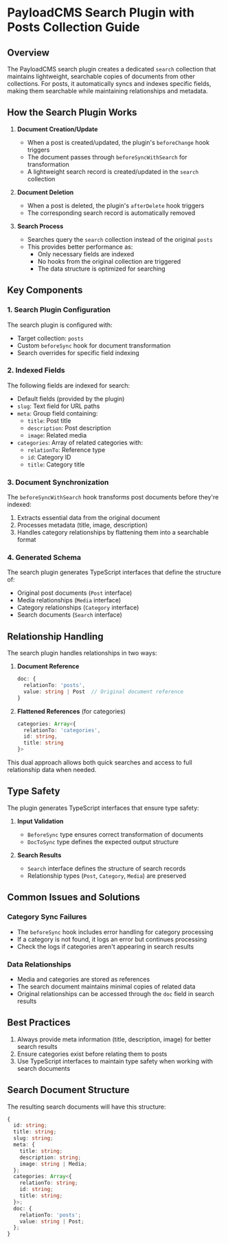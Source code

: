 # PayloadCMS Search Plugin with Posts Collection Guide

## Overview

The PayloadCMS search plugin creates a dedicated `search` collection that maintains lightweight, searchable copies of documents from other collections. For posts, it automatically syncs and indexes specific fields, making them searchable while maintaining relationships and metadata.

## How the Search Plugin Works

1. **Document Creation/Update**

   - When a post is created/updated, the plugin's `beforeChange` hook triggers
   - The document passes through `beforeSyncWithSearch` for transformation
   - A lightweight search record is created/updated in the `search` collection

2. **Document Deletion**

   - When a post is deleted, the plugin's `afterDelete` hook triggers
   - The corresponding search record is automatically removed

3. **Search Process**
   - Searches query the `search` collection instead of the original `posts`
   - This provides better performance as:
     - Only necessary fields are indexed
     - No hooks from the original collection are triggered
     - The data structure is optimized for searching

## Key Components

### 1. Search Plugin Configuration

The search plugin is configured with:

- Target collection: `posts`
- Custom `beforeSync` hook for document transformation
- Search overrides for specific field indexing

### 2. Indexed Fields

The following fields are indexed for search:

- Default fields (provided by the plugin)
- `slug`: Text field for URL paths
- `meta`: Group field containing:
  - `title`: Post title
  - `description`: Post description
  - `image`: Related media
- `categories`: Array of related categories with:
  - `relationTo`: Reference type
  - `id`: Category ID
  - `title`: Category title

### 3. Document Synchronization

The `beforeSyncWithSearch` hook transforms post documents before they're indexed:

1. Extracts essential data from the original document
2. Processes metadata (title, image, description)
3. Handles category relationships by flattening them into a searchable format

### 4. Generated Schema

The search plugin generates TypeScript interfaces that define the structure of:

- Original post documents (`Post` interface)
- Media relationships (`Media` interface)
- Category relationships (`Category` interface)
- Search documents (`Search` interface)

## Relationship Handling

The search plugin handles relationships in two ways:

1. **Document Reference**

   ```typescript
   doc: {
     relationTo: 'posts',
     value: string | Post  // Original document reference
   }
   ```

2. **Flattened References** (for categories)
   ```typescript
   categories: Array<{
     relationTo: 'categories',
     id: string,
     title: string
   }>
   ```

This dual approach allows both quick searches and access to full relationship data when needed.

## Type Safety

The plugin generates TypeScript interfaces that ensure type safety:

1. **Input Validation**

   - `BeforeSync` type ensures correct transformation of documents
   - `DocToSync` type defines the expected output structure

2. **Search Results**
   - `Search` interface defines the structure of search records
   - Relationship types (`Post`, `Category`, `Media`) are preserved

## Common Issues and Solutions

### Category Sync Failures

- The `beforeSync` hook includes error handling for category processing
- If a category is not found, it logs an error but continues processing
- Check the logs if categories aren't appearing in search results

### Data Relationships

- Media and categories are stored as references
- The search document maintains minimal copies of related data
- Original relationships can be accessed through the `doc` field in search results

## Best Practices

1. Always provide meta information (title, description, image) for better search results
2. Ensure categories exist before relating them to posts
3. Use TypeScript interfaces to maintain type safety when working with search documents

## Search Document Structure

The resulting search documents will have this structure:

```typescript
{
  id: string;
  title: string;
  slug: string;
  meta: {
    title: string;
    description: string;
    image: string | Media;
  };
  categories: Array<{
    relationTo: string;
    id: string;
    title: string;
  }>;
  doc: {
    relationTo: 'posts';
    value: string | Post;
  };
}
```
